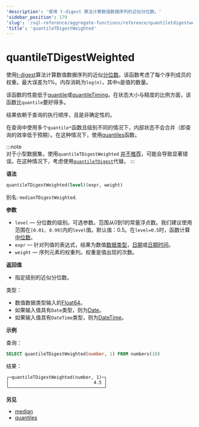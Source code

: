```yaml
---
'description': '使用 t-digest 算法计算数值数据序列的近似分位数。'
'sidebar_position': 179
'slug': '/sql-reference/aggregate-functions/reference/quantiletdigestweighted'
'title': 'quantileTDigestWeighted'
---
```





# quantileTDigestWeighted

使用[t-digest](https://github.com/tdunning/t-digest/blob/master/docs/t-digest-paper/histo.pdf)算法计算数值数据序列的近似[分位数](https://en.wikipedia.org/wiki/Quantile)。该函数考虑了每个序列成员的权重。最大误差为1%。内存消耗为`log(n)`，其中`n`是值的数量。

该函数的性能低于[quantile](/sql-reference/aggregate-functions/reference/quantile)或[quantileTiming](/sql-reference/aggregate-functions/reference/quantiletiming)。在状态大小与精度的比例方面，该函数比`quantile`要好得多。

结果依赖于查询的执行顺序，且是非确定性的。

在查询中使用多个`quantile*`函数且级别不同的情况下，内部状态不会合并（即查询的效率低于预期）。在这种情况下，使用[quantiles](../../../sql-reference/aggregate-functions/reference/quantiles.md#quantiles)函数。

:::note    
对于小型数据集，使用`quantileTDigestWeighted` [并不推荐](https://github.com/tdunning/t-digest/issues/167#issuecomment-828650275)，可能会导致显著错误。在这种情况下，考虑使用[`quantileTDigest`](../../../sql-reference/aggregate-functions/reference/quantiletdigest.md)代替。
:::

**语法**

```sql
quantileTDigestWeighted(level)(expr, weight)
```

别名: `medianTDigestWeighted`.

**参数**

- `level` — 分位数的级别。可选参数。范围从0到1的常量浮点数。我们建议使用范围在`[0.01, 0.99]`内的`level`值。默认值：0.5。在`level=0.5`时，函数计算[中位数](https://en.wikipedia.org/wiki/Median)。
- `expr` — 针对列值的表达式，结果为数值[数据类型](/sql-reference/data-types)，[日期](../../../sql-reference/data-types/date.md)或[日期时间](../../../sql-reference/data-types/datetime.md)。
- `weight` — 序列元素的权重列。权重是值出现的次数。

**返回值**

- 指定级别的近似分位数。

类型：

- 数值数据类型输入的[Float64](../../../sql-reference/data-types/float.md)。
- 如果输入值具有`Date`类型，则为[Date](../../../sql-reference/data-types/date.md)。
- 如果输入值具有`DateTime`类型，则为[DateTime](../../../sql-reference/data-types/datetime.md)。

**示例**

查询：

```sql
SELECT quantileTDigestWeighted(number, 1) FROM numbers(10)
```

结果：

```text
┌─quantileTDigestWeighted(number, 1)─┐
│                                4.5 │
└────────────────────────────────────┘
```

**另见**

- [median](/sql-reference/aggregate-functions/reference/median)
- [quantiles](../../../sql-reference/aggregate-functions/reference/quantiles.md#quantiles)
